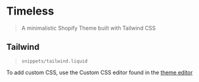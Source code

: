 # Timeless

> A minimalistic Shopify Theme built with Tailwind CSS

## Tailwind

> `snippets/tailwind.liquid`

To add custom CSS, use the Custom CSS editor found in the [theme editor](https://shopify.dev/docs/themes/tools/online-editor)

